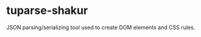tuparse-shakur
==============

JSON parsing/serializing tool used to create DOM elements and CSS rules.
